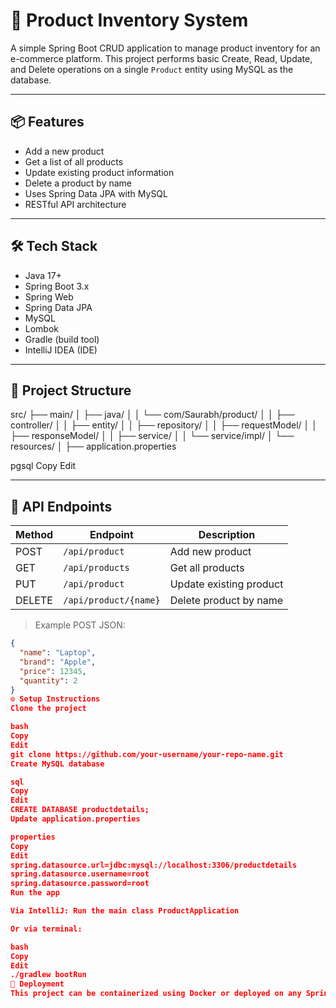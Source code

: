 # 🛒 Product Inventory System

A simple Spring Boot CRUD application to manage product inventory for an e-commerce platform. This project performs basic Create, Read, Update, and Delete operations on a single `Product` entity using MySQL as the database.

---

## 📦 Features

- Add a new product
- Get a list of all products
- Update existing product information
- Delete a product by name
- Uses Spring Data JPA with MySQL
- RESTful API architecture

---

## 🛠 Tech Stack

- Java 17+
- Spring Boot 3.x
- Spring Web
- Spring Data JPA
- MySQL
- Lombok
- Gradle (build tool)
- IntelliJ IDEA (IDE)

---

## 🧩 Project Structure

src/
├── main/
│ ├── java/
│ │ └── com/Saurabh/product/
│ │ ├── controller/
│ │ ├── entity/
│ │ ├── repository/
│ │ ├── requestModel/
│ │ ├── responseModel/
│ │ ├── service/
│ │ └── service/impl/
│ └── resources/
│ ├── application.properties


pgsql
Copy
Edit

---

## 🧪 API Endpoints

| Method | Endpoint               | Description            |
|--------|------------------------|------------------------|
| POST   | `/api/product`         | Add new product        |
| GET    | `/api/products`        | Get all products       |
| PUT    | `/api/product`         | Update existing product|
| DELETE | `/api/product/{name}`  | Delete product by name |

> Example POST JSON:
```json
{
  "name": "Laptop",
  "brand": "Apple",
  "price": 12345,
  "quantity": 2
}
⚙️ Setup Instructions
Clone the project

bash
Copy
Edit
git clone https://github.com/your-username/your-repo-name.git
Create MySQL database

sql
Copy
Edit
CREATE DATABASE productdetails;
Update application.properties

properties
Copy
Edit
spring.datasource.url=jdbc:mysql://localhost:3306/productdetails
spring.datasource.username=root
spring.datasource.password=root
Run the app

Via IntelliJ: Run the main class ProductApplication

Or via terminal:

bash
Copy
Edit
./gradlew bootRun
🚀 Deployment
This project can be containerized using Docker or deployed on any Spring-compatible server like Tomcat, AWS Elastic Beanstalk, or Heroku.
